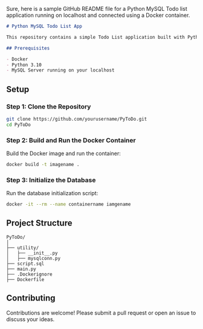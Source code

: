 Sure, here is a sample GitHub README file for a Python MySQL Todo list application running on localhost and connected using a Docker container.

```markdown
# Python MySQL Todo List App

This repository contains a simple Todo List application built with Python and MySQL. The application runs on your localhost and connects to a MySQL database using Docker containers.

## Prerequisites

- Docker
- Python 3.10
- MySQL Server running on your localhost
```

## Setup

### Step 1: Clone the Repository

```sh
git clone https://github.com/yourusername/PyToDo.git
cd PyToDo
```

### Step 2: Build and Run the Docker Container

Build the Docker image and run the container:

```sh
docker build -t imagename .
```

### Step 3: Initialize the Database

Run the database initialization script:

```sh
docker -it --rm --name containername iamgename
```

## Project Structure

```
PyToDo/
│
├── utility/
│   ├── __init__.py
│   ├── mysqlconn.py
├── script.sql
├── main.py
├── .Dockerignore
├── Dockerfile
```

## Contributing

Contributions are welcome! Please submit a pull request or open an issue to discuss your ideas.
